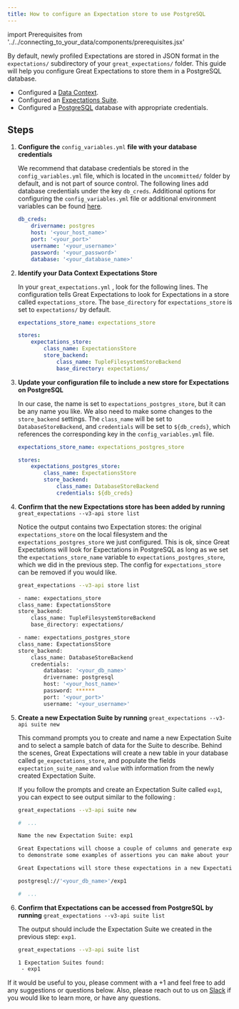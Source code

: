 ```yaml
---
title: How to configure an Expectation store to use PostgreSQL
---
```

import Prerequisites from '../../connecting_to_your_data/components/prerequisites.jsx'

By default, newly profiled Expectations are stored in JSON format in the `expectations/` subdirectory of your `great_expectations/` folder.  This guide will help you configure Great Expectations to store them in a PostgreSQL database.

<Prerequisites>

- Configured a [Data Context](../../../tutorials/getting_started/initialize_a_data_context.md).
- Configured an [Expectations Suite](../../../tutorials/getting_started/create_your_first_expectations.md).
- Configured a [PostgreSQL](https://www.postgresql.org/) database with appropriate credentials.

</Prerequisites>


Steps
-----


1. **Configure the** `config_variables.yml` **file with your database credentials**

    We recommend that database credentials be stored in the `config_variables.yml` file, which is located in the `uncommitted/` folder by default, and is not part of source control. The following lines add database credentials under the key `db_creds`. Additional options for configuring the `config_variables.yml` file or additional environment variables can be found [here](../configuring_data_contexts/how_to_configure_credentials.md).

    ```yaml
    db_creds:
        drivername: postgres
        host: '<your_host_name>'
        port: '<your_port>'
        username: '<your_username>'
        password: '<your_password>'
        database: '<your_database_name>'
    ```


2. **Identify your Data Context Expectations Store**

    In your ``great_expectations.yml`` , look for the following lines.  The configuration tells Great Expectations to look for Expectations in a store called ``expectations_store``. The ``base_directory`` for ``expectations_store`` is set to ``expectations/`` by default.

    ```yaml
    expectations_store_name: expectations_store

    stores:
        expectations_store:
            class_name: ExpectationsStore
            store_backend:
                class_name: TupleFilesystemStoreBackend
                base_directory: expectations/
    ```


3. **Update your configuration file to include a new store for Expectations on PostgreSQL**

    In our case, the name is set to ``expectations_postgres_store``, but it can be any name you like.  We also need to make some changes to the ``store_backend`` settings.  The ``class_name`` will be set to ``DatabaseStoreBackend``, and ``credentials`` will be set to ``${db_creds}``, which references the corresponding key in the ``config_variables.yml`` file.

    ```yaml
    expectations_store_name: expectations_postgres_store

    stores:
        expectations_postgres_store:
            class_name: ExpectationsStore
            store_backend:
                class_name: DatabaseStoreBackend
                credentials: ${db_creds}
    ```


4. **Confirm that the new Expectations store has been added by running** ``great_expectations --v3-api store list``

    Notice the output contains two Expectation stores: the original ``expectations_store`` on the local filesystem and the ``expectations_postgres_store`` we just configured.  This is ok, since Great Expectations will look for Expectations in PostgreSQL as long as we set the ``expectations_store_name`` variable to ``expectations_postgres_store``, which we did in the previous step.  The config for ``expectations_store`` can be removed if you would like.

    ```bash
    great_expectations --v3-api store list

    - name: expectations_store
    class_name: ExpectationsStore
    store_backend:
        class_name: TupleFilesystemStoreBackend
        base_directory: expectations/

    - name: expectations_postgres_store
    class_name: ExpectationsStore
    store_backend:
        class_name: DatabaseStoreBackend
        credentials:
            database: '<your_db_name>'
            drivername: postgresql
            host: '<your_host_name>'
            password: ******
            port: '<your_port>'
            username: '<your_username>'
    ```


5. **Create a new Expectation Suite by running** ``great_expectations --v3-api suite new``

    This command prompts you to create and name a new Expectation Suite and to select a sample batch of data for the Suite to describe. Behind the scenes, Great Expectations will create a new table in your database called ``ge_expectations_store``, and populate the fields ``expectation_suite_name`` and ``value`` with information from the newly created Expectation Suite.

    If you follow the prompts and create an Expectation Suite called ``exp1``, you can expect to see output similar to the following :

    ```bash
    great_expectations --v3-api suite new

    #  ...

    Name the new Expectation Suite: exp1

    Great Expectations will choose a couple of columns and generate expectations about them
    to demonstrate some examples of assertions you can make about your data.

    Great Expectations will store these expectations in a new Expectation Suite 'exp1' here:

    postgresql://'<your_db_name>'/exp1

    #  ...
    ```


6. **Confirm that Expectations can be accessed from PostgreSQL by running** ``great_expectations --v3-api suite list``

    The output should include the Expectation Suite we created in the previous step: ``exp1``.

    ```bash
    great_expectations --v3-api suite list

    1 Expectation Suites found:
     - exp1
    ```


If it would be useful to you, please comment with a +1 and feel free to add any suggestions or questions below.  Also, please reach out to us on [Slack](https://greatexpectations.io/slack) if you would like to learn more, or have any questions.

